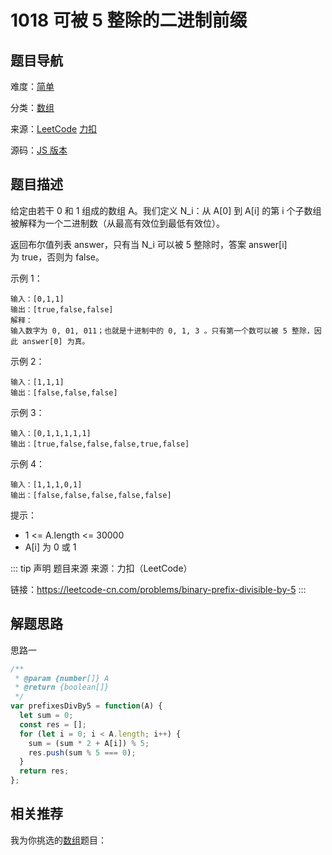 # 1018 可被 5 整除的二进制前缀


## 题目导航

难度：[简单](/solution/easy/)

分类：[数组](/art/array.html)

来源：[LeetCode](https://leetcode.com/problems/binary-prefix-divisible-by-5/)  [力扣](https://leetcode-cn.com/problems/binary-prefix-divisible-by-5/)

源码：[JS 版本](https://github.com/swpuLeo/leetcode/blob/master/src/easy/1018-binary-prefix-divisible-by-5.js)






## 题目描述

给定由若干 0 和 1 组成的数组 A。我们定义 N_i：从 A[0] 到 A[i] 的第 i 个子数组被解释为一个二进制数（从最高有效位到最低有效位）。

返回布尔值列表 answer，只有当 N_i 可以被 5 整除时，答案 answer[i] 为 true，否则为 false。



示例 1：

```
输入：[0,1,1]
输出：[true,false,false]
解释：
输入数字为 0, 01, 011；也就是十进制中的 0, 1, 3 。只有第一个数可以被 5 整除，因此 answer[0] 为真。
```

示例 2：

```
输入：[1,1,1]
输出：[false,false,false]
```

示例 3：

```
输入：[0,1,1,1,1,1]
输出：[true,false,false,false,true,false]
```

示例 4：

```
输入：[1,1,1,0,1]
输出：[false,false,false,false,false]
```

提示：

- 1 <= A.length <= 30000
- A[i] 为 0 或 1


::: tip 声明 题目来源
来源：力扣（LeetCode）

链接：https://leetcode-cn.com/problems/binary-prefix-divisible-by-5
:::



## 解题思路


思路一

```js
/**
 * @param {number[]} A
 * @return {boolean[]}
 */
var prefixesDivBy5 = function(A) {
  let sum = 0;
  const res = [];
  for (let i = 0; i < A.length; i++) {
    sum = (sum * 2 + A[i]) % 5;
    res.push(sum % 5 === 0);
  }
  return res;
};
```





## 相关推荐

我为你挑选的[数组](/art/array.html)题目：
